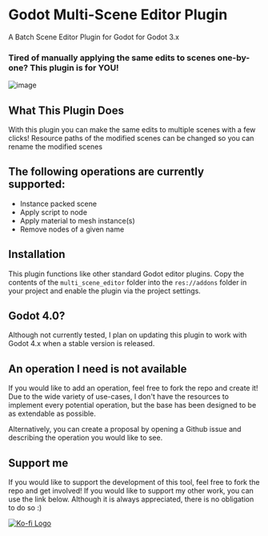 # Godot Multi-Scene Editor Plugin
A Batch Scene Editor Plugin for Godot for Godot 3.x

### Tired of manually applying the same edits to scenes one-by-one? This plugin is for **YOU!**

![image](https://user-images.githubusercontent.com/45072333/166684214-c39066db-1637-43c7-b2db-02cd34df4a4f.png)

## What This Plugin Does
With this plugin you can make the same edits to multiple scenes with a few clicks! Resource paths of the modified scenes can be changed so you can rename the modified scenes

## The following operations are currently supported:
- Instance packed scene
- Apply script to node
- Apply material to mesh instance(s)
- Remove nodes of a given name

## Installation 
This plugin functions like other standard Godot editor plugins. Copy the contents of the `multi_scene_editor` folder into the `res://addons` folder in your project and enable the plugin via the project settings.

## Godot 4.0?
Although not currently tested, I plan on updating this plugin to work with Godot 4.x when a stable version is released.

## An operation I need is not available
If you would like to add an operation, feel free to fork the repo and create it! Due to the wide variety of use-cases, I don't have the resources to implement every potential operation, but the base has been designed to be as extendable as possible.

Alternatively, you can create a proposal by opening a Github issue and describing the operation you would like to see.

## Support me
If you would like to support the development of this tool, feel free to fork the repo and get involved! If you would like to support my other work, you can use the link below. Although it is always appreciated, there is no obligation to do so :)

[![Ko-fi Logo](https://user-images.githubusercontent.com/45072333/166686945-8753864b-10b4-45fa-9aa1-ef8f612004c2.png)](https://ko-fi.com/eruhlinteractive)
